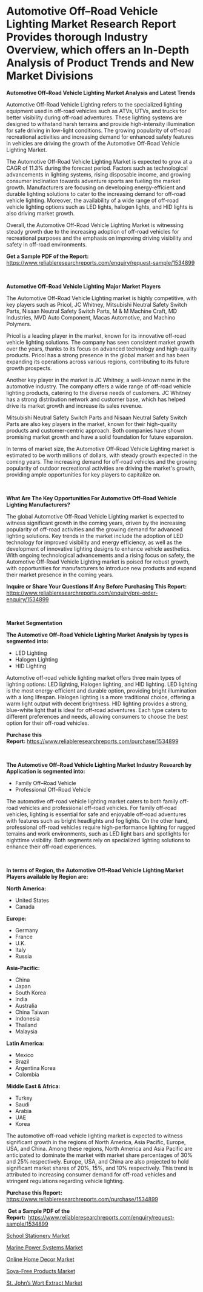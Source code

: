 <p><h1>Automotive Off–Road Vehicle Lighting Market Research Report Provides thorough Industry Overview, which offers an In-Depth Analysis of Product Trends and New Market Divisions</h1></p><p><strong>Automotive Off–Road Vehicle Lighting Market Analysis and Latest Trends</strong></p>
<p><p>Automotive Off-Road Vehicle Lighting refers to the specialized lighting equipment used in off-road vehicles such as ATVs, UTVs, and trucks for better visibility during off-road adventures. These lighting systems are designed to withstand harsh terrains and provide high-intensity illumination for safe driving in low-light conditions. The growing popularity of off-road recreational activities and increasing demand for enhanced safety features in vehicles are driving the growth of the Automotive Off-Road Vehicle Lighting Market.</p><p>The Automotive Off-Road Vehicle Lighting Market is expected to grow at a CAGR of 11.3% during the forecast period. Factors such as technological advancements in lighting systems, rising disposable income, and growing consumer inclination towards adventure sports are fueling the market growth. Manufacturers are focusing on developing energy-efficient and durable lighting solutions to cater to the increasing demand for off-road vehicle lighting. Moreover, the availability of a wide range of off-road vehicle lighting options such as LED lights, halogen lights, and HID lights is also driving market growth.</p><p>Overall, the Automotive Off-Road Vehicle Lighting Market is witnessing steady growth due to the increasing adoption of off-road vehicles for recreational purposes and the emphasis on improving driving visibility and safety in off-road environments.</p></p>
<p><strong>Get a Sample PDF of the Report:&nbsp;</strong> <a href="https://www.reliableresearchreports.com/enquiry/request-sample/1534899">https://www.reliableresearchreports.com/enquiry/request-sample/1534899</a></p>
<p>&nbsp;</p>
<p><strong>Automotive Off–Road Vehicle Lighting Major Market Players</strong></p>
<p><p>The Automotive Off-Road Vehicle Lighting market is highly competitive, with key players such as Pricol, JC Whitney, Mitsubishi Neutral Safety Switch Parts, Nisaan Neutral Safety Switch Parts, M & M Machine Craft, MD Industries, MVD Auto Component, Macas Automotive, and Machino Polymers.</p><p>Pricol is a leading player in the market, known for its innovative off-road vehicle lighting solutions. The company has seen consistent market growth over the years, thanks to its focus on advanced technology and high-quality products. Pricol has a strong presence in the global market and has been expanding its operations across various regions, contributing to its future growth prospects.</p><p>Another key player in the market is JC Whitney, a well-known name in the automotive industry. The company offers a wide range of off-road vehicle lighting products, catering to the diverse needs of customers. JC Whitney has a strong distribution network and customer base, which has helped drive its market growth and increase its sales revenue.</p><p>Mitsubishi Neutral Safety Switch Parts and Nisaan Neutral Safety Switch Parts are also key players in the market, known for their high-quality products and customer-centric approach. Both companies have shown promising market growth and have a solid foundation for future expansion.</p><p>In terms of market size, the Automotive Off-Road Vehicle Lighting market is estimated to be worth millions of dollars, with steady growth expected in the coming years. The increasing demand for off-road vehicles and the growing popularity of outdoor recreational activities are driving the market's growth, providing ample opportunities for key players to capitalize on.</p></p>
<p>&nbsp;</p>
<p><strong>What Are The Key Opportunities For Automotive Off–Road Vehicle Lighting Manufacturers?</strong></p>
<p><p>The global Automotive Off-Road Vehicle Lighting market is expected to witness significant growth in the coming years, driven by the increasing popularity of off-road activities and the growing demand for advanced lighting solutions. Key trends in the market include the adoption of LED technology for improved visibility and energy efficiency, as well as the development of innovative lighting designs to enhance vehicle aesthetics. With ongoing technological advancements and a rising focus on safety, the Automotive Off-Road Vehicle Lighting market is poised for robust growth, with opportunities for manufacturers to introduce new products and expand their market presence in the coming years.</p></p>
<p><strong>Inquire or Share Your Questions If Any Before Purchasing This Report:</strong> <a href="https://www.reliableresearchreports.com/enquiry/pre-order-enquiry/1534899">https://www.reliableresearchreports.com/enquiry/pre-order-enquiry/1534899</a></p>
<p>&nbsp;</p>
<p><strong>Market Segmentation</strong></p>
<p><strong>The Automotive Off–Road Vehicle Lighting Market Analysis by types is segmented into:</strong></p>
<p><ul><li>LED Lighting</li><li>Halogen Lighting</li><li>HID Lighting</li></ul></p>
<p><p>Automotive off-road vehicle lighting market offers three main types of lighting options: LED lighting, Halogen lighting, and HID lighting. LED lighting is the most energy-efficient and durable option, providing bright illumination with a long lifespan. Halogen lighting is a more traditional choice, offering a warm light output with decent brightness. HID lighting provides a strong, blue-white light that is ideal for off-road adventures. Each type caters to different preferences and needs, allowing consumers to choose the best option for their off-road vehicles.</p></p>
<p><strong>Purchase this Report:&nbsp;</strong><a href="https://www.reliableresearchreports.com/purchase/1534899">https://www.reliableresearchreports.com/purchase/1534899</a></p>
<p>&nbsp;</p>
<p><strong>The Automotive Off–Road Vehicle Lighting Market Industry Research by Application is segmented into:</strong></p>
<p><ul><li>Family Off–Road Vehicle</li><li>Professional Off–Road Vehicle</li></ul></p>
<p><p>The automotive off-road vehicle lighting market caters to both family off-road vehicles and professional off-road vehicles. For family off-road vehicles, lighting is essential for safe and enjoyable off-road adventures with features such as bright headlights and fog lights. On the other hand, professional off-road vehicles require high-performance lighting for rugged terrains and work environments, such as LED light bars and spotlights for nighttime visibility. Both segments rely on specialized lighting solutions to enhance their off-road experiences.</p></p>
<p>&nbsp;</p>
<p><strong>In terms of Region, the Automotive Off–Road Vehicle Lighting Market Players available by Region are:</strong></p>
<p>
    <p> <strong> North America: </strong>
        <ul>
            <li>United States</li>
            <li>Canada</li>
        </ul>
        </p> 
    <p> <strong> Europe: </strong>
        <ul>
            <li>Germany</li>
            <li>France</li>
            <li>U.K.</li>
            <li>Italy</li>
            <li>Russia</li>
        </ul>
        </p> 
    <p> <strong> Asia-Pacific: </strong>
        <ul>
            <li>China</li>
            <li>Japan</li>
            <li>South Korea</li>
            <li>India</li>
            <li>Australia</li>
            <li>China Taiwan</li>
            <li>Indonesia</li>
            <li>Thailand</li>
            <li>Malaysia</li>
        </ul>
        </p> 
    <p> <strong> Latin America: </strong>
        <ul>
            <li>Mexico</li>
            <li>Brazil</li>
            <li>Argentina Korea</li>
            <li>Colombia</li>
        </ul>
        </p> 
    <p> <strong> Middle East & Africa: </strong>
        <ul>
            <li>Turkey</li>
            <li>Saudi</li>
            <li>Arabia</li>
            <li>UAE</li>
            <li>Korea</li>
        </ul>
    </p>
    </p>
<p><p>The automotive off-road vehicle lighting market is expected to witness significant growth in the regions of North America, Asia Pacific, Europe, USA, and China. Among these regions, North America and Asia Pacific are anticipated to dominate the market with market share percentages of 30% and 25% respectively. Europe, USA, and China are also projected to hold significant market shares of 20%, 15%, and 10% respectively. This trend is attributed to increasing consumer demand for off-road vehicles and stringent regulations regarding vehicle lighting.</p></p>
<p><strong>Purchase this Report: </strong><a href="https://www.reliableresearchreports.com/purchase/1534899">https://www.reliableresearchreports.com/purchase/1534899</a></p>
<p>&nbsp;<strong>Get a Sample PDF of the Report:&nbsp;&nbsp;</strong><a href="https://www.reliableresearchreports.com/enquiry/request-sample/1534899">https://www.reliableresearchreports.com/enquiry/request-sample/1534899</a></p>
<p><strong></strong></p>
<p><p><a href="https://issuu.com/reportprime-2/docs/school-stationery-market-size-2030.pptx">School Stationery Market</a></p><p><a href="https://medium.com/@markuspagac2023/marine-power-systems-market-exploring-market-share-market-trends-and-future-growth-63209142278b">Marine Power Systems Market</a></p><p><a href="https://issuu.com/reportprime-2/docs/online-home-decor-market-size-2030.pptx">Online Home Decor Market</a></p><p><a href="https://github.com/castoriffic/Market-Research-Report-List-3/blob/main/soya-free-products-market.md">Soya-Free Products Market</a></p><p><a href="https://github.com/yoshih12/Market-Research-Report-List-2/blob/main/st-johns-wort-extract-market.md">St. John’s Wort Extract Market</a></p></p>